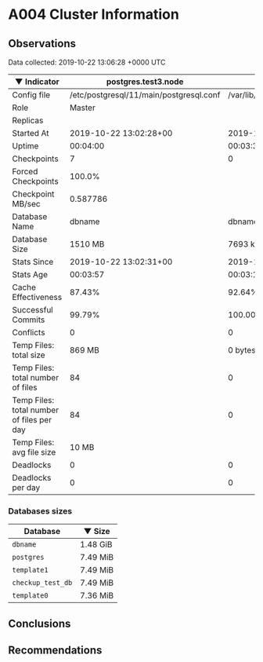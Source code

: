 # A004 Cluster Information #

## Observations ##
Data collected: 2019-10-22 13:06:28 +0000 UTC  

|&#9660;&nbsp;Indicator | postgres.test3.node | postgres.test1.node | postgres.test2.node |
|--------|-------|-------- |-------- |
|Config file |/etc/postgresql/11/main/postgresql.conf|/var/lib/postgresql/11/data1/postgresql.conf|/var/lib/postgresql/11/data2/postgresql.conf|
|Role |Master|<no value>|<no value>|
|Replicas ||<no value>|<no value>|
|Started At |2019-10-22&nbsp;13:02:28+00|2019-10-22 13:02:36+00|2019-10-22 13:02:40+00|
|Uptime |00:04:00|00:03:36|00:03:40|
|Checkpoints |7|0|0|
|Forced Checkpoints |100.0%|<no value>|<no value>|
|Checkpoint MB/sec |0.587786|<no value>|<no value>|
|Database Name |dbname|dbname|dbname|
|Database Size |1510&nbsp;MB|7693 kB|7709 kB|
|Stats Since |2019-10-22&nbsp;13:02:31+00|2019-10-22 13:02:59+00|2019-10-22 13:02:59+00|
|Stats Age |00:03:57|00:03:12|00:03:21|
|Cache Effectiveness |87.43%|92.64%|92.64%|
|Successful Commits |99.79%|100.00%|100.00%|
|Conflicts |0|0|0|
|Temp Files: total size |869&nbsp;MB|0 bytes|0 bytes|
|Temp Files: total number of files |84|0|0|
|Temp Files: total number of files per day |84|0|0|
|Temp Files: avg file size |10&nbsp;MB|<no value>|<no value>|
|Deadlocks |0|0|0|
|Deadlocks per day |0|0|0|


### Databases sizes ###

| Database | &#9660;&nbsp;Size |
|----------|--------|
| `dbname` | 1.48&nbsp;GiB |
| `postgres` | 7.49&nbsp;MiB |
| `template1` | 7.49&nbsp;MiB |
| `checkup_test_db` | 7.49&nbsp;MiB |
| `template0` | 7.36&nbsp;MiB |


## Conclusions ##


## Recommendations ##

